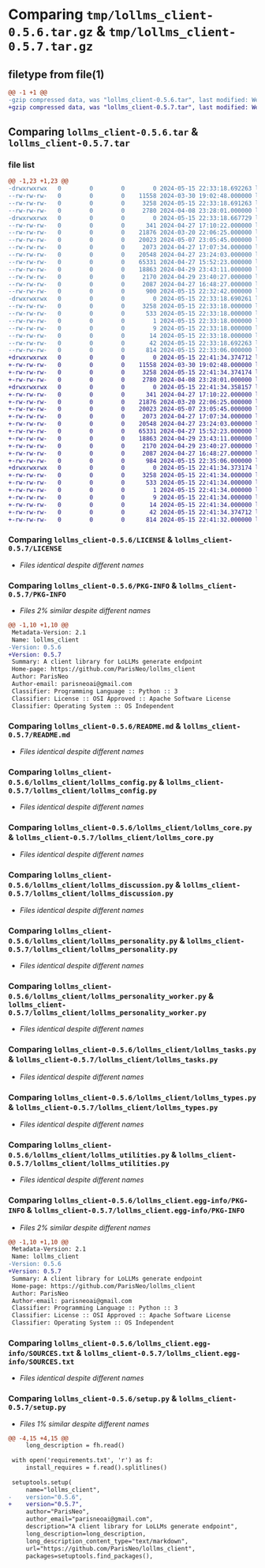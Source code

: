 # Comparing `tmp/lollms_client-0.5.6.tar.gz` & `tmp/lollms_client-0.5.7.tar.gz`

## filetype from file(1)

```diff
@@ -1 +1 @@
-gzip compressed data, was "lollms_client-0.5.6.tar", last modified: Wed May 15 22:33:18 2024, max compression
+gzip compressed data, was "lollms_client-0.5.7.tar", last modified: Wed May 15 22:41:34 2024, max compression
```

## Comparing `lollms_client-0.5.6.tar` & `lollms_client-0.5.7.tar`

### file list

```diff
@@ -1,23 +1,23 @@
-drwxrwxrwx   0        0        0        0 2024-05-15 22:33:18.692263 lollms_client-0.5.6/
--rw-rw-rw-   0        0        0    11558 2024-03-30 19:02:48.000000 lollms_client-0.5.6/LICENSE
--rw-rw-rw-   0        0        0     3258 2024-05-15 22:33:18.691263 lollms_client-0.5.6/PKG-INFO
--rw-rw-rw-   0        0        0     2780 2024-04-08 23:28:01.000000 lollms_client-0.5.6/README.md
-drwxrwxrwx   0        0        0        0 2024-05-15 22:33:18.667729 lollms_client-0.5.6/lollms_client/
--rw-rw-rw-   0        0        0      341 2024-04-27 17:10:22.000000 lollms_client-0.5.6/lollms_client/__init__.py
--rw-rw-rw-   0        0        0    21876 2024-03-20 22:06:25.000000 lollms_client-0.5.6/lollms_client/lollms_config.py
--rw-rw-rw-   0        0        0    20023 2024-05-07 23:05:45.000000 lollms_client-0.5.6/lollms_client/lollms_core.py
--rw-rw-rw-   0        0        0     2073 2024-04-27 17:07:34.000000 lollms_client-0.5.6/lollms_client/lollms_discussion.py
--rw-rw-rw-   0        0        0    20548 2024-04-27 23:24:03.000000 lollms_client-0.5.6/lollms_client/lollms_personality.py
--rw-rw-rw-   0        0        0    65331 2024-04-27 15:52:23.000000 lollms_client-0.5.6/lollms_client/lollms_personality_worker.py
--rw-rw-rw-   0        0        0    18863 2024-04-29 23:43:11.000000 lollms_client-0.5.6/lollms_client/lollms_tasks.py
--rw-rw-rw-   0        0        0     2170 2024-04-29 23:40:27.000000 lollms_client-0.5.6/lollms_client/lollms_types.py
--rw-rw-rw-   0        0        0     2087 2024-04-27 16:48:27.000000 lollms_client-0.5.6/lollms_client/lollms_utilities.py
--rw-rw-rw-   0        0        0      900 2024-05-15 22:32:42.000000 lollms_client-0.5.6/lollms_client/lollms_xtts.py
-drwxrwxrwx   0        0        0        0 2024-05-15 22:33:18.690261 lollms_client-0.5.6/lollms_client.egg-info/
--rw-rw-rw-   0        0        0     3258 2024-05-15 22:33:18.000000 lollms_client-0.5.6/lollms_client.egg-info/PKG-INFO
--rw-rw-rw-   0        0        0      533 2024-05-15 22:33:18.000000 lollms_client-0.5.6/lollms_client.egg-info/SOURCES.txt
--rw-rw-rw-   0        0        0        1 2024-05-15 22:33:18.000000 lollms_client-0.5.6/lollms_client.egg-info/dependency_links.txt
--rw-rw-rw-   0        0        0        9 2024-05-15 22:33:18.000000 lollms_client-0.5.6/lollms_client.egg-info/requires.txt
--rw-rw-rw-   0        0        0       14 2024-05-15 22:33:18.000000 lollms_client-0.5.6/lollms_client.egg-info/top_level.txt
--rw-rw-rw-   0        0        0       42 2024-05-15 22:33:18.692263 lollms_client-0.5.6/setup.cfg
--rw-rw-rw-   0        0        0      814 2024-05-15 22:33:06.000000 lollms_client-0.5.6/setup.py
+drwxrwxrwx   0        0        0        0 2024-05-15 22:41:34.374712 lollms_client-0.5.7/
+-rw-rw-rw-   0        0        0    11558 2024-03-30 19:02:48.000000 lollms_client-0.5.7/LICENSE
+-rw-rw-rw-   0        0        0     3258 2024-05-15 22:41:34.374174 lollms_client-0.5.7/PKG-INFO
+-rw-rw-rw-   0        0        0     2780 2024-04-08 23:28:01.000000 lollms_client-0.5.7/README.md
+drwxrwxrwx   0        0        0        0 2024-05-15 22:41:34.358157 lollms_client-0.5.7/lollms_client/
+-rw-rw-rw-   0        0        0      341 2024-04-27 17:10:22.000000 lollms_client-0.5.7/lollms_client/__init__.py
+-rw-rw-rw-   0        0        0    21876 2024-03-20 22:06:25.000000 lollms_client-0.5.7/lollms_client/lollms_config.py
+-rw-rw-rw-   0        0        0    20023 2024-05-07 23:05:45.000000 lollms_client-0.5.7/lollms_client/lollms_core.py
+-rw-rw-rw-   0        0        0     2073 2024-04-27 17:07:34.000000 lollms_client-0.5.7/lollms_client/lollms_discussion.py
+-rw-rw-rw-   0        0        0    20548 2024-04-27 23:24:03.000000 lollms_client-0.5.7/lollms_client/lollms_personality.py
+-rw-rw-rw-   0        0        0    65331 2024-04-27 15:52:23.000000 lollms_client-0.5.7/lollms_client/lollms_personality_worker.py
+-rw-rw-rw-   0        0        0    18863 2024-04-29 23:43:11.000000 lollms_client-0.5.7/lollms_client/lollms_tasks.py
+-rw-rw-rw-   0        0        0     2170 2024-04-29 23:40:27.000000 lollms_client-0.5.7/lollms_client/lollms_types.py
+-rw-rw-rw-   0        0        0     2087 2024-04-27 16:48:27.000000 lollms_client-0.5.7/lollms_client/lollms_utilities.py
+-rw-rw-rw-   0        0        0      984 2024-05-15 22:35:06.000000 lollms_client-0.5.7/lollms_client/lollms_xtts.py
+drwxrwxrwx   0        0        0        0 2024-05-15 22:41:34.373174 lollms_client-0.5.7/lollms_client.egg-info/
+-rw-rw-rw-   0        0        0     3258 2024-05-15 22:41:34.000000 lollms_client-0.5.7/lollms_client.egg-info/PKG-INFO
+-rw-rw-rw-   0        0        0      533 2024-05-15 22:41:34.000000 lollms_client-0.5.7/lollms_client.egg-info/SOURCES.txt
+-rw-rw-rw-   0        0        0        1 2024-05-15 22:41:34.000000 lollms_client-0.5.7/lollms_client.egg-info/dependency_links.txt
+-rw-rw-rw-   0        0        0        9 2024-05-15 22:41:34.000000 lollms_client-0.5.7/lollms_client.egg-info/requires.txt
+-rw-rw-rw-   0        0        0       14 2024-05-15 22:41:34.000000 lollms_client-0.5.7/lollms_client.egg-info/top_level.txt
+-rw-rw-rw-   0        0        0       42 2024-05-15 22:41:34.374712 lollms_client-0.5.7/setup.cfg
+-rw-rw-rw-   0        0        0      814 2024-05-15 22:41:32.000000 lollms_client-0.5.7/setup.py
```

### Comparing `lollms_client-0.5.6/LICENSE` & `lollms_client-0.5.7/LICENSE`

 * *Files identical despite different names*

### Comparing `lollms_client-0.5.6/PKG-INFO` & `lollms_client-0.5.7/PKG-INFO`

 * *Files 2% similar despite different names*

```diff
@@ -1,10 +1,10 @@
 Metadata-Version: 2.1
 Name: lollms_client
-Version: 0.5.6
+Version: 0.5.7
 Summary: A client library for LoLLMs generate endpoint
 Home-page: https://github.com/ParisNeo/lollms_client
 Author: ParisNeo
 Author-email: parisneoai@gmail.com
 Classifier: Programming Language :: Python :: 3
 Classifier: License :: OSI Approved :: Apache Software License
 Classifier: Operating System :: OS Independent
```

### Comparing `lollms_client-0.5.6/README.md` & `lollms_client-0.5.7/README.md`

 * *Files identical despite different names*

### Comparing `lollms_client-0.5.6/lollms_client/lollms_config.py` & `lollms_client-0.5.7/lollms_client/lollms_config.py`

 * *Files identical despite different names*

### Comparing `lollms_client-0.5.6/lollms_client/lollms_core.py` & `lollms_client-0.5.7/lollms_client/lollms_core.py`

 * *Files identical despite different names*

### Comparing `lollms_client-0.5.6/lollms_client/lollms_discussion.py` & `lollms_client-0.5.7/lollms_client/lollms_discussion.py`

 * *Files identical despite different names*

### Comparing `lollms_client-0.5.6/lollms_client/lollms_personality.py` & `lollms_client-0.5.7/lollms_client/lollms_personality.py`

 * *Files identical despite different names*

### Comparing `lollms_client-0.5.6/lollms_client/lollms_personality_worker.py` & `lollms_client-0.5.7/lollms_client/lollms_personality_worker.py`

 * *Files identical despite different names*

### Comparing `lollms_client-0.5.6/lollms_client/lollms_tasks.py` & `lollms_client-0.5.7/lollms_client/lollms_tasks.py`

 * *Files identical despite different names*

### Comparing `lollms_client-0.5.6/lollms_client/lollms_types.py` & `lollms_client-0.5.7/lollms_client/lollms_types.py`

 * *Files identical despite different names*

### Comparing `lollms_client-0.5.6/lollms_client/lollms_utilities.py` & `lollms_client-0.5.7/lollms_client/lollms_utilities.py`

 * *Files identical despite different names*

### Comparing `lollms_client-0.5.6/lollms_client.egg-info/PKG-INFO` & `lollms_client-0.5.7/lollms_client.egg-info/PKG-INFO`

 * *Files 2% similar despite different names*

```diff
@@ -1,10 +1,10 @@
 Metadata-Version: 2.1
 Name: lollms_client
-Version: 0.5.6
+Version: 0.5.7
 Summary: A client library for LoLLMs generate endpoint
 Home-page: https://github.com/ParisNeo/lollms_client
 Author: ParisNeo
 Author-email: parisneoai@gmail.com
 Classifier: Programming Language :: Python :: 3
 Classifier: License :: OSI Approved :: Apache Software License
 Classifier: Operating System :: OS Independent
```

### Comparing `lollms_client-0.5.6/lollms_client.egg-info/SOURCES.txt` & `lollms_client-0.5.7/lollms_client.egg-info/SOURCES.txt`

 * *Files identical despite different names*

### Comparing `lollms_client-0.5.6/setup.py` & `lollms_client-0.5.7/setup.py`

 * *Files 1% similar despite different names*

```diff
@@ -4,15 +4,15 @@
     long_description = fh.read()
 
 with open('requirements.txt', 'r') as f:
     install_requires = f.read().splitlines()
     
 setuptools.setup(
     name="lollms_client",
-    version="0.5.6",
+    version="0.5.7",
     author="ParisNeo",
     author_email="parisneoai@gmail.com",
     description="A client library for LoLLMs generate endpoint",
     long_description=long_description,
     long_description_content_type="text/markdown",
     url="https://github.com/ParisNeo/lollms_client",
     packages=setuptools.find_packages(),
```

